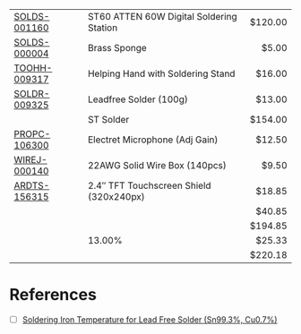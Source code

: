 

| | | |
|-|-|-:|
| [SOLDS-001160](https://www.creatroninc.com/product/st60-atten-60w-digital-soldering-station/)    | ST60 ATTEN 60W Digital Soldering Station | $120.00 |
| [SOLDS-000004](https://www.creatroninc.com/product/brass-sponge)                                 | Brass Sponge                             |   $5.00 | 
| [TOOHH-009317](https://www.creatroninc.com/product/helping-hand-with-soldering-stand/)           | Helping Hand with Soldering Stand        |  $16.00 |
| [SOLDR-009325](https://www.creatroninc.com/product/leadfree-solder-100g)                         | Leadfree Solder (100g)                   |  $13.00 |
| | ST Solder | $154.00 | 
| [PROPC-106300](https://www.creatroninc.com/product/electret-microphone-module-adjustable-gain/)  | Electret Microphone (Adj Gain)           |  $12.50 |
| [WIREJ-000140](https://www.creatroninc.com/product/22awg-hookup-wire-box-140pcs/)                | 22AWG Solid Wire Box (140pcs)            |   $9.50 |
| [ARDTS-156315](https://www.creatroninc.com/product/2-4-tft-lcd-touch-shield-320x240px/)          | 2.4″ TFT Touchscreen Shield (320x240px)  |  $18.85 |
| | |  $40.85 |
| | | $194.85 |
| | 13.00%	| $25.33 |
| | | $220.18 |



# References

- [ ] [Soldering Iron Temperature for Lead Free Solder (Sn99.3%, Cu0.7%)](https://electronics.stackexchange.com/questions/571946/soldering-iron-temperature-for-lead-free-solder-sn99-3-cu0-7)

